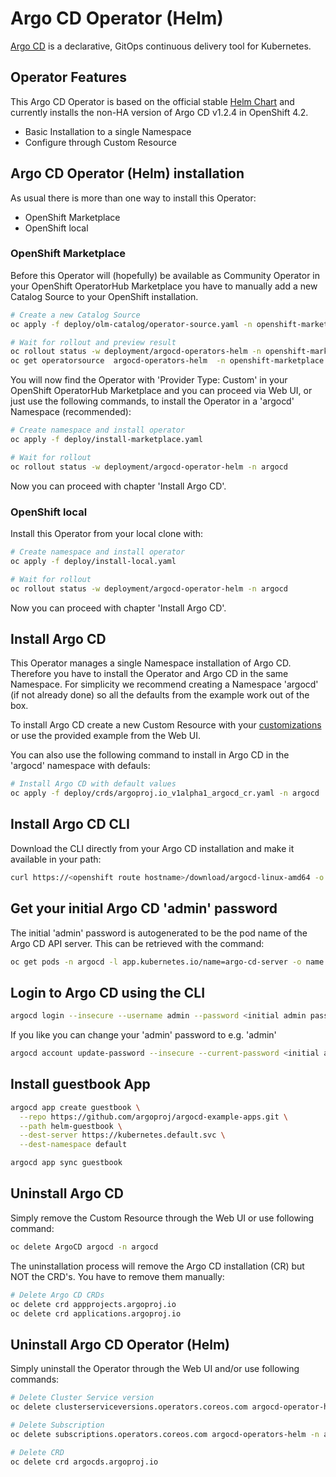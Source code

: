 # Argo CD Operator (Helm)

[Argo CD](https://argoproj.github.io) is a declarative, GitOps continuous delivery tool for Kubernetes.



## Operator Features
This Argo CD Operator is based on the official stable [Helm Chart](https://github.com/argoproj/argo-helm/tree/master/charts/argo-cd) 
and currently installs the non-HA version of Argo CD v1.2.4 in OpenShift 4.2.

* Basic Installation to a single Namespace
* Configure through Custom Resource


## Argo CD Operator (Helm) installation

As usual there is more than one way to install this Operator:

* OpenShift Marketplace
* OpenShift local


### OpenShift Marketplace
Before this Operator will (hopefully) be available as Community Operator in your OpenShift OperatorHub Marketplace you have to manually add a new Catalog Source to your OpenShift installation. 

```bash
# Create a new Catalog Source
oc apply -f deploy/olm-catalog/operator-source.yaml -n openshift-marketplace

# Wait for rollout and preview result
oc rollout status -w deployment/argocd-operators-helm -n openshift-marketplace
oc get operatorsource  argocd-operators-helm  -n openshift-marketplace
```

You will now find the Operator with 'Provider Type: Custom' in your OpenShift OperatorHub Marketplace and you can proceed via Web UI, or just use the following commands, to install the Operator in a 'argocd' Namespace (recommended):

```bash
# Create namespace and install operator
oc apply -f deploy/install-marketplace.yaml

# Wait for rollout
oc rollout status -w deployment/argocd-operator-helm -n argocd
```

Now you can proceed with chapter 'Install Argo CD'.


### OpenShift local 
Install this Operator from your local clone with:
```bash
# Create namespace and install operator
oc apply -f deploy/install-local.yaml

# Wait for rollout
oc rollout status -w deployment/argocd-operator-helm -n argocd
```
Now you can proceed with chapter 'Install Argo CD'.


## Install Argo CD
This Operator manages a single Namespace installation of Argo CD. Therefore you have to install the Operator and Argo CD in the same Namespace. For simplicity we recommend creating a Namespace 'argocd' (if not already done) so all the defaults from the example work out of the box. 

To install Argo CD create a new Custom Resource with your [customizations](https://xxxxxx) or use the provided example from the Web UI.

You can also use the following command to install in Argo CD in the 'argocd' namespace with defauls:

```bash
# Install Argo CD with default values
oc apply -f deploy/crds/argoproj.io_v1alpha1_argocd_cr.yaml -n argocd
```


## Install Argo CD CLI
Download the CLI directly from your Argo CD installation and make it available in your path:

```bash
curl https://<openshift route hostname>/download/argocd-linux-amd64 -o argocd
```


## Get your initial Argo CD 'admin' password
The initial 'admin' password is autogenerated to be the pod name of the Argo CD API server. This can be retrieved with the command:

```bash
oc get pods -n argocd -l app.kubernetes.io/name=argo-cd-server -o name | cut -d'/' -f 2 
```


## Login to Argo CD using the CLI

```bash
argocd login --insecure --username admin --password <initial admin password> <openshift route hostname>
```


If you like you can change your 'admin' password to e.g. 'admin' 

```bash
argocd account update-password --insecure --current-password <initial admin password> --new-password admin 
```


## Install guestbook App

```bash
argocd app create guestbook \
  --repo https://github.com/argoproj/argocd-example-apps.git \
  --path helm-guestbook \
  --dest-server https://kubernetes.default.svc \
  --dest-namespace default

argocd app sync guestbook
```


## Uninstall Argo CD
Simply remove the Custom Resource through the Web UI or use following command:

```bash
oc delete ArgoCD argocd -n argocd
```

The uninstallation process will remove the Argo CD installation (CR) but NOT the CRD's. You have to remove them manually:

```bash
# Delete Argo CD CRDs
oc delete crd appprojects.argoproj.io
oc delete crd applications.argoproj.io
```


## Uninstall Argo CD Operator (Helm)
Simply uninstall the Operator through the Web UI and/or use following commands:

```bash
# Delete Cluster Service version
oc delete clusterserviceversions.operators.coreos.com argocd-operator-helm.v0.0.1 -n argocd

# Delete Subscription
oc delete subscriptions.operators.coreos.com argocd-operators-helm -n argocd

# Delete CRD
oc delete crd argocds.argoproj.io
```

